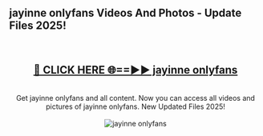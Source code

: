 <h2>jayinne onlyfans Videos And Photos - Update Files 2025!</h2>
<br>
<div align="center">
<h2><a href="https://linkcuts.com/hfmhzwbr" rel="nofollow">🔴 CLICK HERE 🌐==►► jayinne onlyfans</a></h2>
<br>
Get jayinne onlyfans and all content. Now you can access all videos and pictures of jayinne onlyfans. New Updated Files 2025!
<br>
<br>
<a href="https://linkcuts.com/hfmhzwbr" rel="nofollow" data-target="animated-image.originalLink"><img src="https://i.ibb.co.com/WyWwxjT/player-gif2.gif" alt="jayinne onlyfans" style="max-width: 100%; display: inline-block;" data-target="animated-image.originalImage"></a>
</div>
<br>